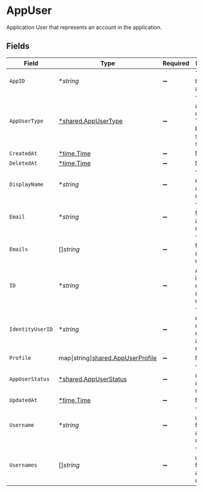# AppUser

Application User that represents an account in the application.


## Fields

| Field                                                                            | Type                                                                             | Required                                                                         | Description                                                                      |
| -------------------------------------------------------------------------------- | -------------------------------------------------------------------------------- | -------------------------------------------------------------------------------- | -------------------------------------------------------------------------------- |
| `AppID`                                                                          | **string*                                                                        | :heavy_minus_sign:                                                               | The ID of the application.                                                       |
| `AppUserType`                                                                    | [*shared.AppUserType](../../../pkg/models/shared/appusertype.md)                 | :heavy_minus_sign:                                                               | The appplication user type. Type can be user, system or service.                 |
| `CreatedAt`                                                                      | [*time.Time](https://pkg.go.dev/time#Time)                                       | :heavy_minus_sign:                                                               | N/A                                                                              |
| `DeletedAt`                                                                      | [*time.Time](https://pkg.go.dev/time#Time)                                       | :heavy_minus_sign:                                                               | N/A                                                                              |
| `DisplayName`                                                                    | **string*                                                                        | :heavy_minus_sign:                                                               | The display name of the application user.                                        |
| `Email`                                                                          | **string*                                                                        | :heavy_minus_sign:                                                               | The email field of the application user.                                         |
| `Emails`                                                                         | []*string*                                                                       | :heavy_minus_sign:                                                               | The emails field of the application user.                                        |
| `ID`                                                                             | **string*                                                                        | :heavy_minus_sign:                                                               | A unique idenditfier of the application user.                                    |
| `IdentityUserID`                                                                 | **string*                                                                        | :heavy_minus_sign:                                                               | The conductor one user ID of the account owner.                                  |
| `Profile`                                                                        | map[string][shared.AppUserProfile](../../../pkg/models/shared/appuserprofile.md) | :heavy_minus_sign:                                                               | N/A                                                                              |
| `AppUserStatus`                                                                  | [*shared.AppUserStatus](../../../pkg/models/shared/appuserstatus.md)             | :heavy_minus_sign:                                                               | The satus of the applicaiton user.                                               |
| `UpdatedAt`                                                                      | [*time.Time](https://pkg.go.dev/time#Time)                                       | :heavy_minus_sign:                                                               | N/A                                                                              |
| `Username`                                                                       | **string*                                                                        | :heavy_minus_sign:                                                               | The username field of the application user.                                      |
| `Usernames`                                                                      | []*string*                                                                       | :heavy_minus_sign:                                                               | The usernames field of the application user.                                     |